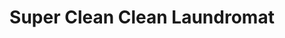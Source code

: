 ---
title: "Super Clean Clean Laundromat"
url: /brooklyn/super-clean-clean-laundromat/
shop: Wäscherei
---